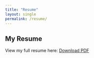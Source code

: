 ```yaml
---
title: "Resume"
layout: single
permalink: /resume/
---
```

## My Resume
View my full resume here: [Download PDF](/files/resume.pdf)
